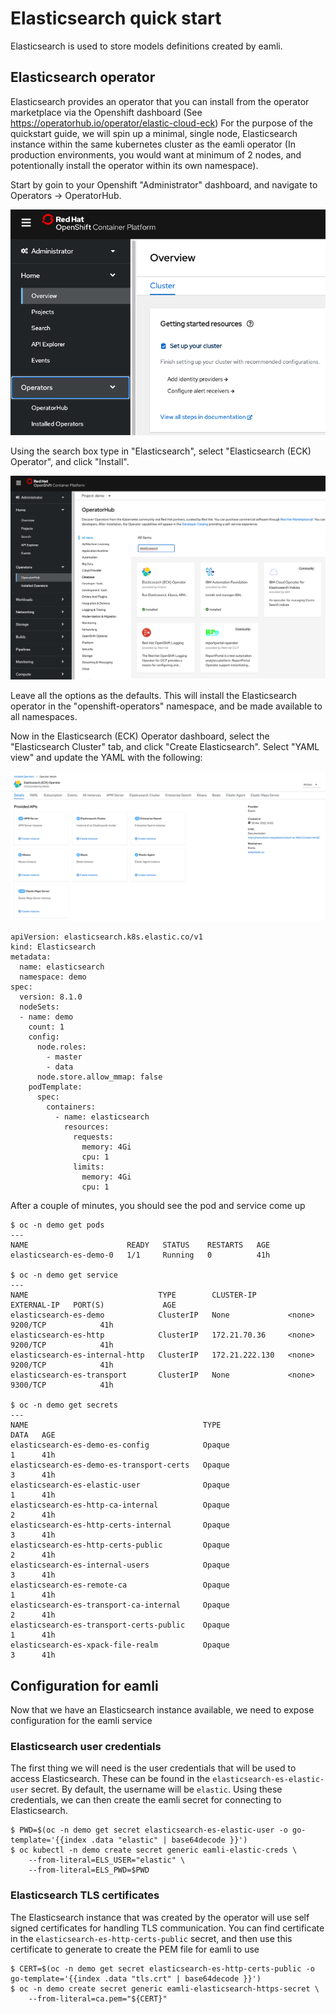 # Elasticsearch quick start
Elasticsearch is used to store models definitions created by eamli.

## Elasticsearch operator
Elasticsearch provides an operator that you can install from the operator marketplace via the Openshift dashboard (See https://operatorhub.io/operator/elastic-cloud-eck)
For the purpose of the quickstart guide, we will spin up a minimal, single node, Elasticsearch instance within the same kubernetes cluster as the eamli operator (In production environments, you would want at minimum of 2 nodes, and potentionally install the operator within its own namespace).

Start by goin to your Openshift "Administrator" dashboard, and navigate to Operators -> OperatorHub.

![Admin Console](/imgs/elasticsearch/overview.png)

Using the search box type in "Elasticsearch", select "Elasticsearch (ECK) Operator", and click "Install".

![Operator Hub](/imgs/elasticsearch/operatorhub.png)

Leave all the options as the defaults. This will install the Elasticsearch operator in the "openshift-operators" namespace, and be made available to all namespaces.

Now in the Elasticsearch (ECK) Operator dashboard, select the "Elasticsearch Cluster" tab, and click "Create Elasticsearch". Select "YAML view" and update the YAML with the following:

![Operator Dashboard](/imgs/elasticsearch/dashboard.png)

    apiVersion: elasticsearch.k8s.elastic.co/v1
    kind: Elasticsearch
    metadata:
      name: elasticsearch
      namespace: demo
    spec:
      version: 8.1.0
      nodeSets:
      - name: demo
        count: 1
        config:
          node.roles:
            - master
            - data
          node.store.allow_mmap: false
        podTemplate:
          spec:
            containers:
              - name: elasticsearch
                resources:
                  requests:
                    memory: 4Gi
                    cpu: 1
                  limits:
                    memory: 4Gi
                    cpu: 1

After a couple of minutes, you should see the pod and service come up

    $ oc -n demo get pods
    ---
    NAME                      READY   STATUS    RESTARTS   AGE
    elasticsearch-es-demo-0   1/1     Running   0          41h

    $ oc -n demo get service
    ---
    NAME                             TYPE        CLUSTER-IP       EXTERNAL-IP   PORT(S)             AGE
    elasticsearch-es-demo            ClusterIP   None             <none>        9200/TCP            41h
    elasticsearch-es-http            ClusterIP   172.21.70.36     <none>        9200/TCP            41h
    elasticsearch-es-internal-http   ClusterIP   172.21.222.130   <none>        9200/TCP            41h
    elasticsearch-es-transport       ClusterIP   None             <none>        9300/TCP            41h

    $ oc -n demo get secrets
    ---
    NAME                                       TYPE                                  DATA   AGE
    elasticsearch-es-demo-es-config            Opaque                                1      41h
    elasticsearch-es-demo-es-transport-certs   Opaque                                3      41h
    elasticsearch-es-elastic-user              Opaque                                1      41h
    elasticsearch-es-http-ca-internal          Opaque                                2      41h
    elasticsearch-es-http-certs-internal       Opaque                                3      41h
    elasticsearch-es-http-certs-public         Opaque                                2      41h
    elasticsearch-es-internal-users            Opaque                                3      41h
    elasticsearch-es-remote-ca                 Opaque                                1      41h
    elasticsearch-es-transport-ca-internal     Opaque                                2      41h
    elasticsearch-es-transport-certs-public    Opaque                                1      41h
    elasticsearch-es-xpack-file-realm          Opaque                                3      41h

## Configuration for eamli

Now that we have an Elasticsearch instance available, we need to expose configuration for the eamli service

### Elasticsearch user credentials

The first thing we will need is the user credentials that will be used to access Elasticsearch. These can be found in the `elasticsearch-es-elastic-user` secret.
By default, the username will be `elastic`. Using these credentials, we can then create the eamli secret for connecting to Elasticsearch.

    $ PWD=$(oc -n demo get secret elasticsearch-es-elastic-user -o go-template='{{index .data "elastic" | base64decode }}')
    $ oc kubectl -n demo create secret generic eamli-elastic-creds \
        --from-literal=ELS_USER="elastic" \
        --from-literal=ELS_PWD=$PWD

### Elasticsearch TLS certificates

The Elasticsearch instance that was created by the operator will use self signed certificates for handling TLS communication.
You can find certificate in the `elasticsearch-es-http-certs-public` secret, and then use this certificate to generate to create the PEM file for eamli to use

    $ CERT=$(oc -n demo get secret elasticsearch-es-http-certs-public -o go-template='{{index .data "tls.crt" | base64decode }}')
    $ oc -n demo create secret generic eamli-elasticsearch-https-secret \
        --from-literal=ca.pem="${CERT}"
